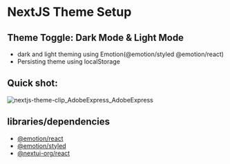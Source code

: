 # NextJS Theme Setup
## Theme Toggle: Dark Mode & Light Mode

- dark and light theming using Emotion(@emotion/styled @emotion/react)
- Persisting theme using localStorage

## Quick shot:
![nextjs-theme-clip_AdobeExpress_AdobeExpress](https://user-images.githubusercontent.com/7278348/224226348-05ca62ce-9d46-4441-9ac8-012fed751b8f.gif)

## libraries/dependencies 
- <a href="https://www.npmjs.com/package/@emotion/react">@emotion/react</a>
- <a href="https://www.npmjs.com/package/@emotion/styled"> @emotion/styled</a>
- <a href="https://www.npmjs.com/package/@nextui-org/react">@nextui-org/react</a>
    


